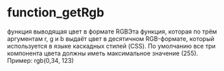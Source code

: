 # function_getRgb 
функция выводящая цвет в формате RGBЭта функция, которая по трём аргументам r, g и b выдаёт цвет в десятичном RGB-формате, который используется в языке каскадных стилей (CSS). По умолчанию все три компонента цвета должны иметь максимальное значение (255). Пример: rgb(0,34, 123)
